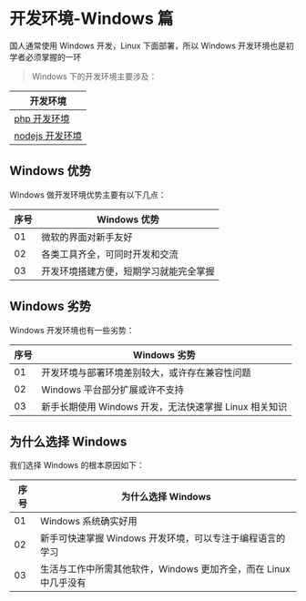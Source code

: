 # 开发环境-Windows 篇

国人通常使用 Windows 开发，Linux 下面部署，所以 Windows 开发环境也是初学者必须掌握的一环

> Windows 下的开发环境主要涉及：

| 开发环境                            |
| ----------------------------------- |
| [php 开发环境](./01-wamp篇.md)      |
| [nodejs 开发环境](./02-nodejs篇.md) |

## Windows 优势

Windows 做开发环境优势主要有以下几点：

| 序号 | Windows 优势                           |
| ---- | -------------------------------------- |
| 01   | 微软的界面对新手友好                   |
| 02   | 各类工具齐全，可同时开发和交流         |
| 03   | 开发环境搭建方便，短期学习就能完全掌握 |

## Windows 劣势

Windows 开发环境也有一些劣势：

| 序号 | Windows 劣势                                           |
| ---- | ------------------------------------------------------ |
| 01   | 开发环境与部署环境差别较大，或许存在兼容性问题         |
| 02   | Windows 平台部分扩展或许不支持                         |
| 03   | 新手长期使用 Windows 开发，无法快速掌握 Linux 相关知识 |

## 为什么选择 Windows

我们选择 Windows 的根本原因如下：

| 序号 | 为什么选择 Windows                                                |
| ---- | ----------------------------------------------------------------- |
| 01   | Windows 系统确实好用                                              |
| 02   | 新手可快速掌握 Windows 开发环境，可以专注于编程语言的学习         |
| 03   | 生活与工作中所需其他软件，Windows 更加齐全，而在 Linux 中几乎没有 |
